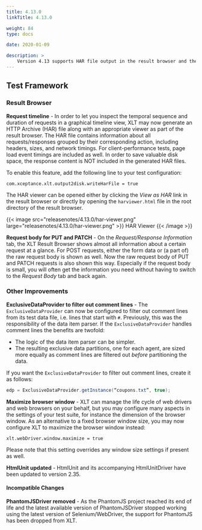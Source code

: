 ```yaml
---
title: 4.13.0
linkTitle: 4.13.0

weight: 84
type: docs

date: 2020-01-09

description: >
    Version 4.13 supports HAR file output in the result browser and the `ExclusiveDataProvider` learned filtering of comment lines.
---
```


## Test Framework

### Result Browser

**Request timeline** - In order to let you inspect the temporal sequence
and duration of requests in a graphical timeline view, XLT may now
generate an HTTP Archive (HAR) file along with an appropriate viewer as
part of the result browser. The HAR file contains information about all
requests/responses grouped by their corresponding action, including
headers, sizes, and network timings. For client-performance tests, page
load event timings are included as well. In order to save valuable disk
space, the response content is NOT included in the generated HAR files.

To enable this feature, add the following line to your test
configuration:

```
com.xceptance.xlt.output2disk.writeHarFile = true
```

The HAR viewer can be opened either by clicking the *View as HAR* link
in the result browser or directly by opening the `harviewer.html` file
in the root directory of the result browser.

{{< image src="releasenotes/4.13.0/har-viewer.png" large="releasenotes/4.13.0/har-viewer.png" >}}
HAR Viewer
{{< /image >}}

**Request body for PUT and PATCH** - On the *Request/Response
Information* tab, the XLT Result Browser shows almost all information
about a certain request at a glance. For POST requests, either the form
data or (a part of) the raw request body is shown as well. Now the raw
request body of PUT and PATCH requests is also shown this way.
Especially if the request body is small, you will often get the
information you need without having to switch to the *Request Body* tab
and back again.

### Other Improvements

**ExclusiveDataProvider to filter out comment lines** - The
`ExclusiveDataProvider` can now be configured to filter out comment
lines from its test data file, i.e. lines that start with `#`.
Previously, this was the responsibility of the data item parser. If the
`ExclusiveDataProvider` handles comment lines the benefits are twofold:

-   The logic of the data item parser can be simpler.
-   The resulting exclusive data partitions, one for each agent, are
    sized more equally as comment lines are filtered out *before*
    partitioning the data.

If you want the `ExclusiveDataProvider` to filter out comment lines,
create it as follows:

```java
edp = ExclusiveDataProvider.getInstance(“coupons.txt”, true);
```

**Maximize browser window** - XLT can manage the life cycle of web
drivers and web browsers on your behalf, but you may configure many
aspects in the settings of your test suite, for instance the dimension
of the browser window. As an alternative to a fixed browser window size,
you may now configure XLT to maximize the browser window instead:

```
xlt.webDriver.window.maximize = true
```

Please note that this setting overrides any window size settings if
present as well.

**HtmlUnit updated** - HtmlUnit and its accompanying HtmlUnitDriver have
been updated to version 2.35.

#### Incompatible Changes

**PhantomJSDriver removed** - As the PhantomJS project reached its end
of life and the latest available version of PhantomJSDriver stopped
working using the latest version of Selenium/WebDriver, the support for
PhantomJS has been dropped from XLT.
